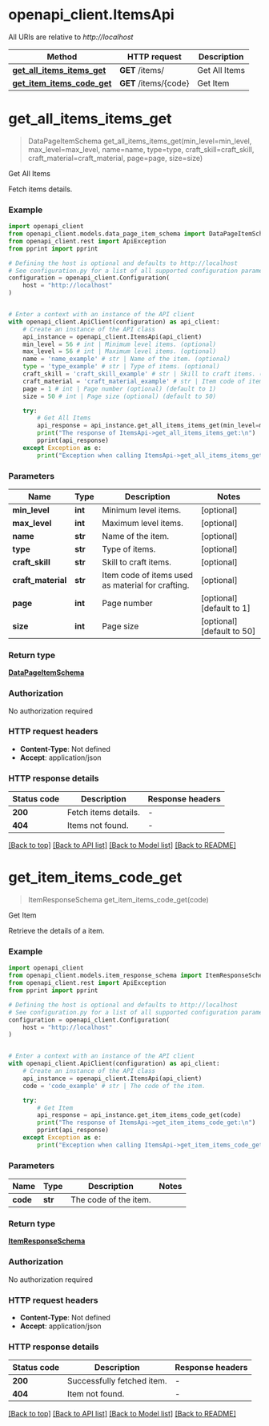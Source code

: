 # openapi_client.ItemsApi

All URIs are relative to *http://localhost*

Method | HTTP request | Description
------------- | ------------- | -------------
[**get_all_items_items_get**](ItemsApi.md#get_all_items_items_get) | **GET** /items/ | Get All Items
[**get_item_items_code_get**](ItemsApi.md#get_item_items_code_get) | **GET** /items/{code} | Get Item


# **get_all_items_items_get**
> DataPageItemSchema get_all_items_items_get(min_level=min_level, max_level=max_level, name=name, type=type, craft_skill=craft_skill, craft_material=craft_material, page=page, size=size)

Get All Items

Fetch items details.

### Example


```python
import openapi_client
from openapi_client.models.data_page_item_schema import DataPageItemSchema
from openapi_client.rest import ApiException
from pprint import pprint

# Defining the host is optional and defaults to http://localhost
# See configuration.py for a list of all supported configuration parameters.
configuration = openapi_client.Configuration(
    host = "http://localhost"
)


# Enter a context with an instance of the API client
with openapi_client.ApiClient(configuration) as api_client:
    # Create an instance of the API class
    api_instance = openapi_client.ItemsApi(api_client)
    min_level = 56 # int | Minimum level items. (optional)
    max_level = 56 # int | Maximum level items. (optional)
    name = 'name_example' # str | Name of the item. (optional)
    type = 'type_example' # str | Type of items. (optional)
    craft_skill = 'craft_skill_example' # str | Skill to craft items. (optional)
    craft_material = 'craft_material_example' # str | Item code of items used as material for crafting. (optional)
    page = 1 # int | Page number (optional) (default to 1)
    size = 50 # int | Page size (optional) (default to 50)

    try:
        # Get All Items
        api_response = api_instance.get_all_items_items_get(min_level=min_level, max_level=max_level, name=name, type=type, craft_skill=craft_skill, craft_material=craft_material, page=page, size=size)
        print("The response of ItemsApi->get_all_items_items_get:\n")
        pprint(api_response)
    except Exception as e:
        print("Exception when calling ItemsApi->get_all_items_items_get: %s\n" % e)
```



### Parameters


Name | Type | Description  | Notes
------------- | ------------- | ------------- | -------------
 **min_level** | **int**| Minimum level items. | [optional] 
 **max_level** | **int**| Maximum level items. | [optional] 
 **name** | **str**| Name of the item. | [optional] 
 **type** | **str**| Type of items. | [optional] 
 **craft_skill** | **str**| Skill to craft items. | [optional] 
 **craft_material** | **str**| Item code of items used as material for crafting. | [optional] 
 **page** | **int**| Page number | [optional] [default to 1]
 **size** | **int**| Page size | [optional] [default to 50]

### Return type

[**DataPageItemSchema**](DataPageItemSchema.md)

### Authorization

No authorization required

### HTTP request headers

 - **Content-Type**: Not defined
 - **Accept**: application/json

### HTTP response details

| Status code | Description | Response headers |
|-------------|-------------|------------------|
**200** | Fetch items details. |  -  |
**404** | Items not found. |  -  |

[[Back to top]](#) [[Back to API list]](../README.md#documentation-for-api-endpoints) [[Back to Model list]](../README.md#documentation-for-models) [[Back to README]](../README.md)

# **get_item_items_code_get**
> ItemResponseSchema get_item_items_code_get(code)

Get Item

Retrieve the details of a item.

### Example


```python
import openapi_client
from openapi_client.models.item_response_schema import ItemResponseSchema
from openapi_client.rest import ApiException
from pprint import pprint

# Defining the host is optional and defaults to http://localhost
# See configuration.py for a list of all supported configuration parameters.
configuration = openapi_client.Configuration(
    host = "http://localhost"
)


# Enter a context with an instance of the API client
with openapi_client.ApiClient(configuration) as api_client:
    # Create an instance of the API class
    api_instance = openapi_client.ItemsApi(api_client)
    code = 'code_example' # str | The code of the item.

    try:
        # Get Item
        api_response = api_instance.get_item_items_code_get(code)
        print("The response of ItemsApi->get_item_items_code_get:\n")
        pprint(api_response)
    except Exception as e:
        print("Exception when calling ItemsApi->get_item_items_code_get: %s\n" % e)
```



### Parameters


Name | Type | Description  | Notes
------------- | ------------- | ------------- | -------------
 **code** | **str**| The code of the item. | 

### Return type

[**ItemResponseSchema**](ItemResponseSchema.md)

### Authorization

No authorization required

### HTTP request headers

 - **Content-Type**: Not defined
 - **Accept**: application/json

### HTTP response details

| Status code | Description | Response headers |
|-------------|-------------|------------------|
**200** | Successfully fetched item. |  -  |
**404** | Item not found. |  -  |

[[Back to top]](#) [[Back to API list]](../README.md#documentation-for-api-endpoints) [[Back to Model list]](../README.md#documentation-for-models) [[Back to README]](../README.md)

